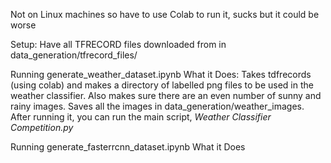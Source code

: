 Not on Linux machines so have to use Colab to run it, sucks but it could be worse

Setup:
Have all TFRECORD files downloaded from  in data_generation/tfrecord_files/


Running generate_weather_dataset.ipynb
What it Does:
Takes tdfrecords (using colab) and makes a directory of labelled png files to be used in the weather classifier.
Also makes sure there are an even number of sunny and rainy images.
Saves all the images in data_generation/weather_images.
After running it, you can run the main script, *Weather Classifier Competition.py*


Running generate_fasterrcnn_dataset.ipynb
What it Does
